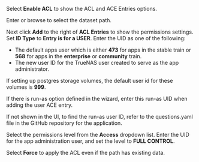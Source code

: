 &NewLine;

Select **Enable ACL** to show the ACL and ACE Entries options.

Enter or browse to select the dataset path. 

Next click **Add** to the right of **ACL Entries** to show the permissions settings.
Set **ID Type** to **Entry is for a USER**.
Enter the UID as one of the following:
* The default apps user which is either **473** for apps in the stable train or **568** for apps in the **enterprise** or **community** train.
* The new user ID for the TrueNAS user created to serve as the app administrator.

If setting up postgres storage volumes, the default user id for these volumes is **999**.

If there is run-as option defined in the wizard, enter this run-as UID when adding the user ACE entry.

If not shown in the UI, to find the run-as user ID, refer to the <file>questions.yaml</file> file in the GitHub repository for the application.

Select the permissions level from the **Access** dropdown list. Enter the UID for the app administration user, and set the level to **FULL CONTROL**.

Select **Force** to apply the ACL even if the path has existing data.